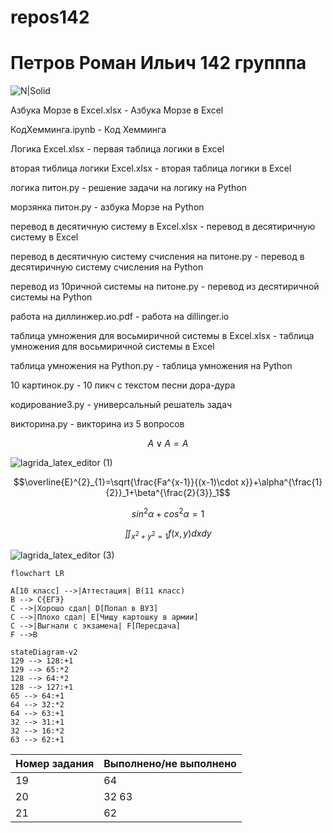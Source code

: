 # repos142

# Петров Роман Ильич 142 групппа
![N|Solid](https://sun9-79.userapi.com/impg/TthAm6f8QpkwyNFhTQO9VQbHrRw9l-JG5rawgw/kNyq8XqZDIo.jpg?size=600x600&quality=96&sign=0cd819b9dbb79be65451f24212a4ae4e&type=album)

Азбука Морзе в Excel.xlsx - Азбука Морзе в Excel

КодХемминга.ipynb - Код Хемминга

Логика Excel.xlsx - первая таблица логики в Excel

вторая тиблица логики Excel.xlsx - вторая таблица логики в Excel

логика питон.py - решение задачи на логику на Python

морзянка питон.py - азбука Морзе на Python

перевод в десятичную систему в Excel.xlsx - перевод в десятиричную систему в Excel

перевод в десятичную систему счисления на питоне.py - перевод в десятиричную систему счисления на Python

перевод из 10ричной системы на питоне.py - перевод из десятиричной системы на Python

работа на диллинжер.ио.pdf - работа на dillinger.io

таблица умножения для восьмиричной системы в Excel.xlsx - таблица умножения для восьмиричной системы в Excel

таблица умножения на Python.py - таблица умножения на Python

10 картинок.py - 10 пикч с текстом песни дора-дура

кодирование3.py - универсальный решатель задач

викторина.py - викторина из 5 вопросов

$$A\vee A= A$$

![lagrida_latex_editor (1)](https://user-images.githubusercontent.com/114632557/198817621-3d4e71f0-3033-40bf-a4a0-94a4c6cad795.png)

$$\overline{E}^{2}_{1}=\sqrt{\frac{Fa^{x-1}}{(x-1)\cdot  x}}+\alpha^{\frac{1}{2}}_1+\beta^{\frac{2}{3}}_1$$

$$sin^2\alpha+cos^2\alpha=1$$

$$\iint_{x^2 + y^2 = 1} f(x, y) dx dy $$

![lagrida_latex_editor (3)](https://user-images.githubusercontent.com/114632557/200984853-23d65020-4a7e-4ece-ad49-65fc43d673dd.png)


```mermaid
flowchart LR

A[10 класс] -->|Аттестация| B(11 класс)
B --> C{ЕГЭ}
C -->|Хорошо сдал| D[Попал в ВУЗ]
C -->|Плохо сдал| E[Чищу картошку в армии]
C -->|Выгнали с экзамена| F[Пересдача]
F -->B
```


```mermaid
stateDiagram-v2
129 --> 128:+1
129 --> 65:*2
128 --> 64:*2
128 --> 127:+1
65 --> 64:+1
64 --> 32:*2
64 --> 63:+1
32 --> 31:+1
32 --> 16:*2
63 --> 62:+1
```


| Номер задания | Выполнено/не выполнено |
| ------ | ------ |
| 19 | 64 |
| 20| 32 63 |
| 21 | 62 |
